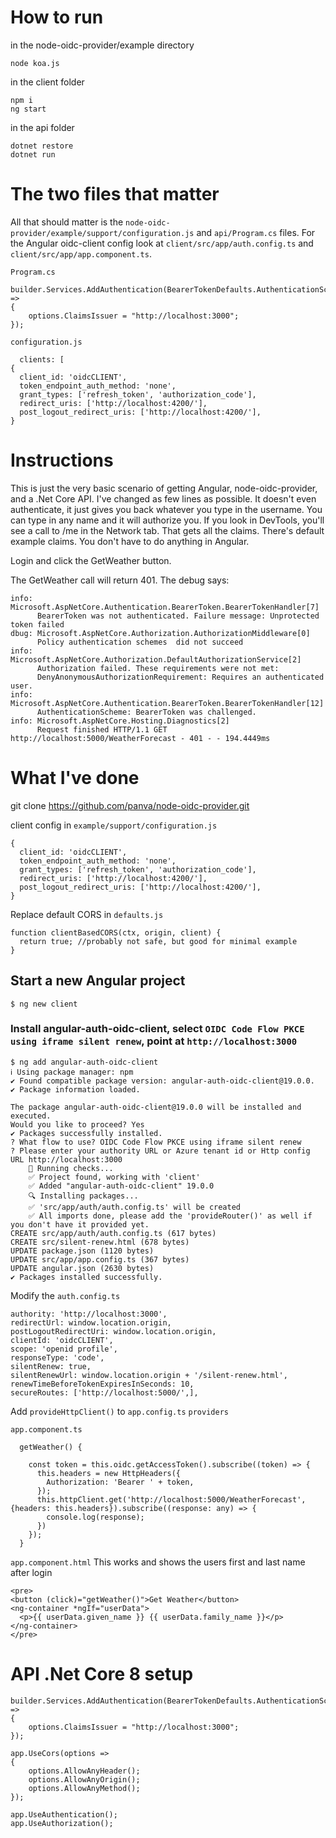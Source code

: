 # How to run

in the node-oidc-provider/example directory
```
node koa.js
```

in the client folder
```
npm i
ng start
```

in the api folder
```
dotnet restore
dotnet run
```

# The two files that matter

All that should matter is the `node-oidc-provider/example/support/configuration.js` and `api/Program.cs` files.  For the Angular oidc-client config look at `client/src/app/auth.config.ts` and `client/src/app/app.component.ts`.

`Program.cs`
```
builder.Services.AddAuthentication(BearerTokenDefaults.AuthenticationScheme).AddBearerToken(options =>
{
    options.ClaimsIssuer = "http://localhost:3000";
});
```
`configuration.js`
```
  clients: [
{
  client_id: 'oidcCLIENT',
  token_endpoint_auth_method: 'none',
  grant_types: ['refresh_token', 'authorization_code'],
  redirect_uris: ['http://localhost:4200/'],
  post_logout_redirect_uris: ['http://localhost:4200/'],
}
```

# Instructions
This is just the very basic scenario of getting Angular, node-oidc-provider, and a .Net Core API.  I've changed as few lines as possible.  It doesn't even authenticate, it just gives you back whatever you type in the username.  You can type in any name and it will authorize you.  If you look in DevTools, you'll see a call to /me in the Network tab.  That gets all the claims.  There's default example claims.  You don't have to do anything in Angular.

Login and click the GetWeather button.

The GetWeather call will return 401.  The debug says:

```
info: Microsoft.AspNetCore.Authentication.BearerToken.BearerTokenHandler[7]
      BearerToken was not authenticated. Failure message: Unprotected token failed
dbug: Microsoft.AspNetCore.Authorization.AuthorizationMiddleware[0]
      Policy authentication schemes  did not succeed
info: Microsoft.AspNetCore.Authorization.DefaultAuthorizationService[2]
      Authorization failed. These requirements were not met:
      DenyAnonymousAuthorizationRequirement: Requires an authenticated user.
info: Microsoft.AspNetCore.Authentication.BearerToken.BearerTokenHandler[12]
      AuthenticationScheme: BearerToken was challenged.
info: Microsoft.AspNetCore.Hosting.Diagnostics[2]
      Request finished HTTP/1.1 GET http://localhost:5000/WeatherForecast - 401 - - 194.4449ms
```

# What I've done

git clone https://github.com/panva/node-oidc-provider.git

client config in `example/support/configuration.js`

```
{
  client_id: 'oidcCLIENT',
  token_endpoint_auth_method: 'none',
  grant_types: ['refresh_token', 'authorization_code'],
  redirect_uris: ['http://localhost:4200/'],
  post_logout_redirect_uris: ['http://localhost:4200/'],
}
```

Replace default CORS in `defaults.js`

```
function clientBasedCORS(ctx, origin, client) {
  return true; //probably not safe, but good for minimal example
}
```

## Start a new Angular project

```
$ ng new client
```

### Install angular-auth-oidc-client, select `OIDC Code Flow PKCE using iframe silent renew`, point at `http://localhost:3000`

```
$ ng add angular-auth-oidc-client
ℹ Using package manager: npm
✔ Found compatible package version: angular-auth-oidc-client@19.0.0.
✔ Package information loaded.

The package angular-auth-oidc-client@19.0.0 will be installed and executed.
Would you like to proceed? Yes
✔ Packages successfully installed.
? What flow to use? OIDC Code Flow PKCE using iframe silent renew
? Please enter your authority URL or Azure tenant id or Http config URL http://localhost:3000
    🔎 Running checks...
    ✅️ Project found, working with 'client'
    ✅️ Added "angular-auth-oidc-client" 19.0.0
    🔍 Installing packages...
    ✅️ 'src/app/auth/auth.config.ts' will be created
    ✅️ All imports done, please add the 'provideRouter()' as well if you don't have it provided yet.
CREATE src/app/auth/auth.config.ts (617 bytes)
CREATE src/silent-renew.html (678 bytes)
UPDATE package.json (1120 bytes)
UPDATE src/app/app.config.ts (367 bytes)
UPDATE angular.json (2630 bytes)
✔ Packages installed successfully.
```

Modify the `auth.config.ts`


```
authority: 'http://localhost:3000',
redirectUrl: window.location.origin,
postLogoutRedirectUri: window.location.origin,
clientId: 'oidcCLIENT',
scope: 'openid profile',
responseType: 'code',
silentRenew: true,
silentRenewUrl: window.location.origin + '/silent-renew.html',
renewTimeBeforeTokenExpiresInSeconds: 10,
secureRoutes: ['http://localhost:5000/',],
```

Add `provideHttpClient()` to `app.config.ts` `providers`

`app.component.ts`

```
  getWeather() {

    const token = this.oidc.getAccessToken().subscribe((token) => {
      this.headers = new HttpHeaders({
        Authorization: 'Bearer ' + token,
      });
      this.httpClient.get('http://localhost:5000/WeatherForecast', {headers: this.headers}).subscribe((response: any) => {
        console.log(response);
      })
    });
  }
```

`app.component.html`  This works and shows the users first and last name after login

```
<pre>
<button (click)="getWeather()">Get Weather</button>
<ng-container *ngIf="userData">
  <p>{{ userData.given_name }} {{ userData.family_name }}</p>
</ng-container>
</pre>
```	

# API .Net Core 8 setup

```
builder.Services.AddAuthentication(BearerTokenDefaults.AuthenticationScheme).AddBearerToken(options =>
{
    options.ClaimsIssuer = "http://localhost:3000";
});

app.UseCors(options =>
{
    options.AllowAnyHeader();
    options.AllowAnyOrigin();
    options.AllowAnyMethod();
});

app.UseAuthentication();
app.UseAuthorization();
```


